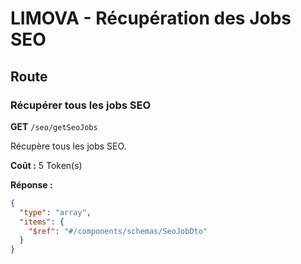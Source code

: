 # LIMOVA - Récupération des Jobs SEO

## Route

### Récupérer tous les jobs SEO
**GET** `/seo/getSeoJobs`

Récupère tous les jobs SEO.

**Coût :** 5 Token(s)

**Réponse :**
```json
{
  "type": "array",
  "items": {
    "$ref": "#/components/schemas/SeoJobDto"
  }
}
``` 